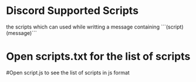 # Discord Supported Scripts
the scripts which can used while writting a message containing \```(script) (message)```
# Open scripts.txt for the list of scripts
#Open script.js to see the list of scripts in js format
